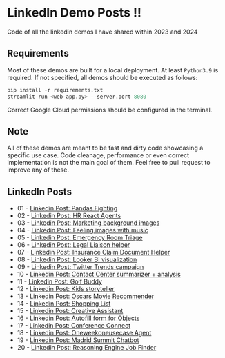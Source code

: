 # LinkedIn Demo Posts :bangbang: 
Code of all the linkedin demos I have shared within 2023 and 2024

## Requirements

Most of these demos are built for a local deployment. At least ```Python3.9``` is required. If not specified, all demos should be executed as follows:

```python
pip install -r requirements.txt
streamlit run <web-app.py> --server.port 8080
```
Correct Google Cloud permissions should be configured in the terminal.

## Note

All of these demos are meant to be fast and dirty code showcasing a specific use case. Code cleanage, performance or even correct implementation is not the main goal of them. Feel free to pull request to improve any of these.

## LinkedIn Posts

- 01 - [Linkedin Post: Pandas Fighting](https://www.linkedin.com/posts/igngar_gemini-googlecloud-generativeai-activity-7140763241391063042-ZJ2f?utm_source=share&utm_medium=member_desktop)
- 02 - [Linkedin Post: HR React Agents](https://www.linkedin.com/posts/igngar_gemini-palm2-llama2-activity-7141378371648741377-pTOK?utm_source=share&utm_medium=member_desktop)
- 03 - [Linkedin Post: Marketing background images](https://www.linkedin.com/posts/igngar_genai-imagen-palm2-activity-7142506287753342976-c-NO?utm_source=share&utm_medium=member_desktop)
- 04 - [Linkedin Post: Feeling images with music](https://www.linkedin.com/posts/igngar_generativeai-genai-gemini-activity-7147993482320678913-AIo-?utm_source=share&utm_medium=member_desktop)
- 05 - [Linkedin Post: Emergency Room Triage](https://www.linkedin.com/posts/igngar_generativeai-generativeai-googlecloud-activity-7150478842384523264-dWkW?utm_source=share&utm_medium=member_desktop)
- 06 - [Linkedin Post: Legal Liaison helper](https://www.linkedin.com/posts/igngar_generativeai-documentai-googlecloud-activity-7153068425311891456-IGPO?utm_source=share&utm_medium=member_desktop)
- 07 - [Linkedin Post: Insurance Claim Document Helper](https://www.linkedin.com/feed/update/urn:li:activity:7155620210174001152/)
- 08 - [Linkedin Post: Looker BI visualization](https://www.linkedin.com/posts/igngar_oneweekoneusecase-generativeai-googlecloud-activity-7158156917750538240-IBkU/?utm_source=share&utm_medium=member_desktop)
- 09 - [Linkedin Post: Twitter Trends campaign](https://www.linkedin.com/feed/update/urn:li:activity:7160686092998828033/)
- 10 - [Linkedin Post: Contact Center summarizer + analysis](https://www.linkedin.com/feed/update/urn:li:activity:7163222798096707586/)
- 11 - [Linkedin Post: Golf Buddy](https://www.linkedin.com/feed/update/urn:li:activity:7165397136505880576/)
- 12 - [Linkedin Post: Kids storyteller](https://www.linkedin.com/feed/update/urn:li:activity:7168296261924577280/)
- 13 - [Linkedin Post: Oscars Movie Recommender](https://www.linkedin.com/feed/update/urn:li:activity:7170832953223143424/)
- 14 - [Linkedin Post: Shopping List](https://www.linkedin.com/feed/update/urn:li:activity:7180964706285699073/)
- 15 - [Linkedin Post: Creative Assistant](https://www.linkedin.com/feed/update/urn:li:activity:7188582397884456961/)
- 16 - [Linkedin Post: Autofill form for Objects](https://www.linkedin.com/feed/update/urn:li:activity:7186045684674879489/)
- 17 - [Linkedin Post: Conference Connect](https://www.linkedin.com/feed/update/urn:li:activity:7191119120912834560/)
- 18 - [Linkedin Post: Oneweekoneusecase Agent](https://www.linkedin.com/feed/update/urn:li:activity:7193285894437564416/)
- 19 - [Linkedin Post: Madrid Summit Chatbot](https://www.linkedin.com/feed/update/urn:li:activity:7198694706409533440/)
- 20 - [Linkedin Post: Reasoning Engine Job Finder](https://www.linkedin.com/feed/update/urn:li:activity:7203390034064871424/)

